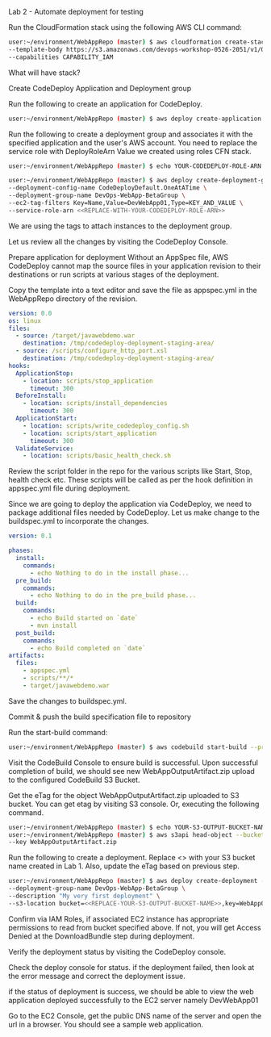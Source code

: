 Lab 2 - Automate deployment for testing


Run the CloudFormation stack using the following AWS CLI command:
```sh
user:~/environment/WebAppRepo (master) $ aws cloudformation create-stack --stack-name DevopsWorkshop-Env \
--template-body https://s3.amazonaws.com/devops-workshop-0526-2051/v1/02-aws-devops-workshop-environment-setup.template \
--capabilities CAPABILITY_IAM
```

What will have stack?



 Create CodeDeploy Application and Deployment group

Run the following to create an application for CodeDeploy.
```sh
user:~/environment/WebAppRepo (master) $ aws deploy create-application --application-name DevOps-WebApp
```

Run the following to create a deployment group and associates it with the specified application and the user's AWS account. 
You need to replace the service role with DeployRoleArn Value we created using roles CFN stack.

```sh
user:~/environment/WebAppRepo (master) $ echo YOUR-CODEDEPLOY-ROLE-ARN: $(aws cloudformation describe-stacks --stack-name DevopsWorkshop-roles | jq -r '.Stacks[0].Outputs[]|select(.OutputKey=="CodeDeployRoleArn")|.OutputValue')
```

```sh
user:~/environment/WebAppRepo (master) $ aws deploy create-deployment-group --application-name DevOps-WebApp \
--deployment-config-name CodeDeployDefault.OneAtATime \
--deployment-group-name DevOps-WebApp-BetaGroup \
--ec2-tag-filters Key=Name,Value=DevWebApp01,Type=KEY_AND_VALUE \
--service-role-arn <<REPLACE-WITH-YOUR-CODEDEPLOY-ROLE-ARN>>
```

We are using the tags to attach instances to the deployment group.

Let us review all the changes by visiting the CodeDeploy Console.

 Prepare application for deployment
Without an AppSpec file, AWS CodeDeploy cannot map the source files in your application revision to their destinations or run scripts at various stages of the deployment.

Copy the template into a text editor and save the file as appspec.yml in the WebAppRepo directory of the revision.

```yaml
version: 0.0
os: linux
files:
  - source: /target/javawebdemo.war
    destination: /tmp/codedeploy-deployment-staging-area/
  - source: /scripts/configure_http_port.xsl
    destination: /tmp/codedeploy-deployment-staging-area/
hooks:
  ApplicationStop:
    - location: scripts/stop_application
      timeout: 300
  BeforeInstall:
    - location: scripts/install_dependencies
      timeout: 300
  ApplicationStart:
    - location: scripts/write_codedeploy_config.sh
    - location: scripts/start_application
      timeout: 300
  ValidateService:
    - location: scripts/basic_health_check.sh
```
Review the script folder in the repo for the various scripts like Start, Stop, health check etc. These scripts will be called as per the hook definition in appspec.yml file during deployment.

Since we are going to deploy the application via CodeDeploy, we need to package additional files needed by CodeDeploy. Let us make change to the buildspec.yml to incorporate the changes.

```yaml
version: 0.1

phases:
  install:
    commands:
      - echo Nothing to do in the install phase...
  pre_build:
    commands:
      - echo Nothing to do in the pre_build phase...
  build:
    commands:
      - echo Build started on `date`
      - mvn install
  post_build:
    commands:
      - echo Build completed on `date`
artifacts:
  files:
    - appspec.yml
    - scripts/**/*
    - target/javawebdemo.war
```

Save the changes to buildspec.yml.

Commit & push the build specification file to repository

Run the start-build command:
```sh
user:~/environment/WebAppRepo (master) $ aws codebuild start-build --project-name devops-webapp-project
```
Visit the CodeBuild Console to ensure build is successful. Upon successful completion of build, we should see new WebAppOutputArtifact.zip upload to the configured CodeBuild S3 Bucket.

Get the eTag for the object WebAppOutputArtifact.zip uploaded to S3 bucket. You can get etag by visiting S3 console. Or, executing the following command.
```sh
user:~/environment/WebAppRepo (master) $ echo YOUR-S3-OUTPUT-BUCKET-NAME: $(aws cloudformation describe-stacks --stack-name DevopsWorkshop-roles | jq -r '.Stacks[0].Outputs[]|select(.OutputKey=="S3BucketName")|.OutputValue')
user:~/environment/WebAppRepo (master) $ aws s3api head-object --bucket <<REPLACE-YOUR-S3-OUTPUT-BUCKET-NAME>> \
--key WebAppOutputArtifact.zip
```

Run the following to create a deployment. Replace <> with your S3 bucket name created in Lab 1. Also, update the eTag based on previous step.
```sh
user:~/environment/WebAppRepo (master) $ aws deploy create-deployment --application-name DevOps-WebApp \
--deployment-group-name DevOps-WebApp-BetaGroup \
--description "My very first deployment" \
--s3-location bucket=<<REPLACE-YOUR-S3-OUTPUT-BUCKET-NAME>>,key=WebAppOutputArtifact.zip,bundleType=zip,eTag=<<REPLACE-YOUR-ETAG-VALUE>>
```

Confirm via IAM Roles, if associated EC2 instance has appropriate permissions to read from bucket specified above. 
If not, you will get Access Denied at the DownloadBundle step during deployment.

Verify the deployment status by visiting the CodeDeploy console.

Check the deploy console for status. if the deployment failed, then look at the error message and correct the deployment issue.

if the status of deployment is success, we should be able to view the web application deployed successfully to the EC2 server namely DevWebApp01

Go to the EC2 Console, get the public DNS name of the server and open the url in a browser. You should see a sample web application.



